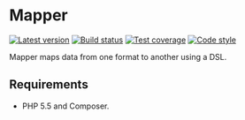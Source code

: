 Mapper
======

[![Latest version][Version image]][Releases]
[![Build status][Build image]][Build]
[![Test coverage][Coverage image]][Coverage]
[![Code style][Style image]][Style]

Mapper maps data from one format to another using a DSL.

Requirements
------------

- PHP 5.5 and Composer.


  [Releases]: https://github.com/ScriptFUSION/Mapper/releases
  [Version image]: https://poser.pugx.org/scriptfusion/mapper/version "Latest version"
  [Build]: http://travis-ci.org/ScriptFUSION/Mapper
  [Build image]: https://travis-ci.org/ScriptFUSION/Mapper.svg "Build status"
  [Coverage]: https://coveralls.io/github/ScriptFUSION/Mapper
  [Coverage image]: https://coveralls.io/repos/ScriptFUSION/Mapper/badge.svg "Test coverage"
  [Style]: https://styleci.io/repos/59734709
  [Style image]: https://styleci.io/repos/59734709/shield?style=flat "Code style"

